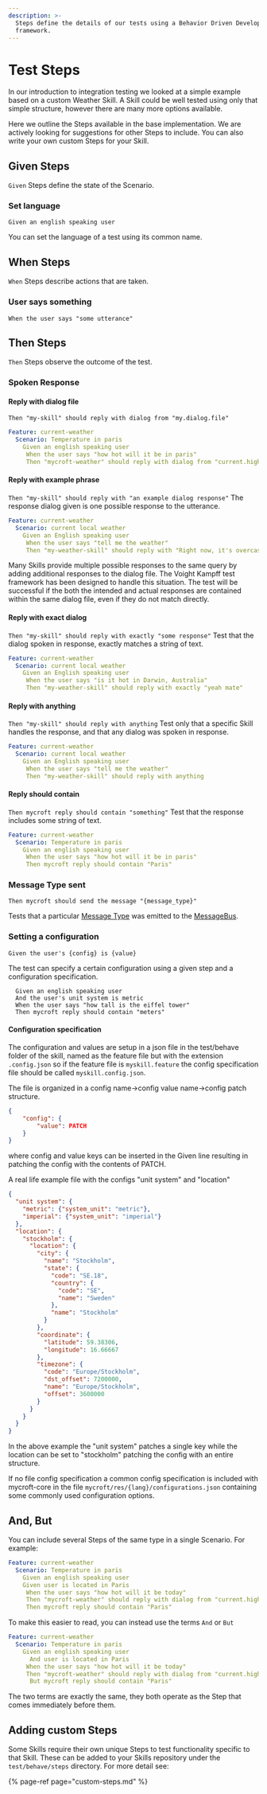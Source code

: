 ```yaml
---
description: >-
  Steps define the details of our tests using a Behavior Driven Development
  framework.
---
```


# Test Steps

In our introduction to integration testing we looked at a simple example based on a custom Weather Skill. A Skill could be well tested using only that simple structure, however there are many more options available.

Here we outline the Steps available in the base implementation. We are actively looking for suggestions for other Steps to include. You can also write your own custom Steps for your Skill.

## Given Steps

`Given` Steps define the state of the Scenario.

### Set language

`Given an english speaking user`

You can set the language of a test using its common name.

## When Steps

`When` Steps describe actions that are taken.

### User says something

`When the user says "some utterance"`

## Then Steps

`Then` Steps observe the outcome of the test.

### Spoken Response

#### Reply with dialog file

`Then "my-skill" should reply with dialog from "my.dialog.file"`

```yaml
Feature: current-weather
  Scenario: Temperature in paris
    Given an english speaking user
     When the user says "how hot will it be in paris"
     Then "mycroft-weather" should reply with dialog from "current.high.temperature.dialog"
```

#### Reply with example phrase

`Then "my-skill" should reply with "an example dialog response"` The response dialog given is one possible response to the utterance.

```yaml
Feature: current-weather
  Scenario: current local weather
    Given an English speaking user
     When the user says "tell me the weather"
     Then "my-weather-skill" should reply with "Right now, it's overcast clouds and 32 degrees."
```

Many Skills provide multiple possible responses to the same query by adding additional responses to the dialog file. The Voight Kampff test framework has been designed to handle this situation. The test will be successful if the both the intended and actual responses are contained within the same dialog file, even if they do not match directly.

#### Reply with exact dialog

`Then "my-skill" should reply with exactly "some response"` Test that the dialog spoken in response, exactly matches a string of text.

```yaml
Feature: current-weather
  Scenario: current local weather
    Given an English speaking user
     When the user says "is it hot in Darwin, Australia"
     Then "my-weather-skill" should reply with exactly "yeah mate"
```

#### Reply with anything

`Then "my-skill" should reply with anything` Test only that a specific Skill handles the response, and that any dialog was spoken in response.

```yaml
Feature: current-weather
  Scenario: current local weather
    Given an English speaking user
     When the user says "tell me the weather"
     Then "my-weather-skill" should reply with anything
```

#### Reply should contain

`Then mycroft reply should contain "something"` Test that the response includes some string of text.

```yaml
Feature: current-weather
  Scenario: Temperature in paris
    Given an english speaking user
     When the user says "how hot will it be in paris"
     Then mycroft reply should contain "Paris"
```

### Message Type sent

`Then mycroft should send the message "{message_type}"`

Tests that a particular [Message Type](https://mycroft-ai.gitbook.io/docs/mycroft-technologies/mycroft-core/message-types) was emitted to the [MessageBus](https://mycroft-ai.gitbook.io/docs/mycroft-technologies/mycroft-core/message-bus).

### Setting a configuration

`Given the user's {config} is {value}`

The test can specify a certain configuration using a given step and a configuration specification.

```cucumber
  Given an english speaking user
  And the user's unit system is metric
  When the user says "how tall is the eiffel tower"
  Then mycroft reply should contain "meters"
```

#### Configuration specification
The configuration and values are setup in a json file in the test/behave folder of the skill, named as the feature file but with the extension `.config.json` so if the feature file is `myskill.feature` the config specification file should be called `myskill.config.json`.

The file is organized in a config name->config value name->config patch structure.

```json
{
    "config": {
        "value": PATCH
    }
}
```

where config and value keys can be inserted in the Given line resulting in patching the config with the contents of PATCH.

A real life example file with the configs "unit system" and "location"

```json
{
  "unit system": {
    "metric": {"system_unit": "metric"},
    "imperial": {"system_unit": "imperial"}
  },
  "location": {
    "stockholm": {
      "location": {
        "city": {
          "name": "Stockholm",
          "state": {
            "code": "SE.18",
            "country": {
              "code": "SE",
              "name": "Sweden"
            },
            "name": "Stockholm"
          }
        },
        "coordinate": {
          "latitude": 59.38306,
          "longitude": 16.66667
        },
        "timezone": {
          "code": "Europe/Stockholm",
          "dst_offset": 7200000,
          "name": "Europe/Stockholm",
          "offset": 3600000
        }
      }
    }
  }
}
```

In the above example the "unit system" patches a single key while the location can be set to "stockholm" patching the config with an entire structure.

If no file config specification a common config specification is included with mycroft-core in the file `mycroft/res/{lang}/configurations.json` containing some commonly used configuration options.

## And, But

You can include several Steps of the same type in a single Scenario. For example:

```yaml
Feature: current-weather
  Scenario: Temperature in paris
    Given an english speaking user
    Given user is located in Paris
     When the user says "how hot will it be today"
     Then "mycroft-weather" should reply with dialog from "current.high.temperature.dialog"
     Then mycroft reply should contain "Paris"
```

To make this easier to read, you can instead use the terms `And` or `But`

```yaml
Feature: current-weather
  Scenario: Temperature in paris
    Given an english speaking user
      And user is located in Paris
     When the user says "how hot will it be today"
     Then "mycroft-weather" should reply with dialog from "current.high.temperature.dialog"
      But mycroft reply should contain "Paris"
```

The two terms are exactly the same, they both operate as the Step that comes immediately before them.

## Adding custom Steps

Some Skills require their own unique Steps to test functionality specific to that Skill. These can be added to your Skills repository under the `test/behave/steps` directory. For more detail see:

{% page-ref page="custom-steps.md" %}

